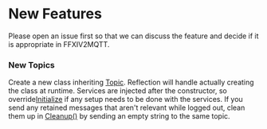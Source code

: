 ﻿# New Features

Please open an issue first so that we can discuss the feature and decide if it is appropriate in FFXIV2MQTT.

### New Topics

Create a new class inheriting [Topic](https://github.com/Xpahtalo/Ffxiv2Mqtt/blob/main/ffxiv2Mqtt/Topics/Topic.cs). Reflection will handle
actually creating the class at runtime. Services are injected after the constructor, so override[Initialize](https://github.com/Xpahtalo/Ffxiv2Mqtt/blob/main/ffxiv2Mqtt/Topics/Topic.cs#L18)
if any setup needs to be done with the services. If you send any retained messages that aren't relevant while logged out, clean them
up in [Cleanup()](https://github.com/Xpahtalo/Ffxiv2Mqtt/blob/main/ffxiv2Mqtt/Topics/Interfaces/ICleanable.cs) by sending an empty string to the same topic. 